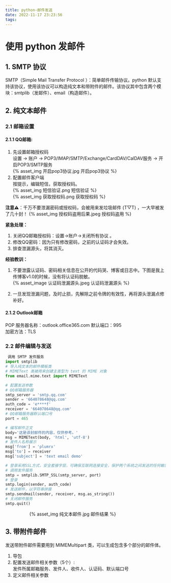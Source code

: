 ```yaml
---
title: python-邮件发送
date: 2022-11-17 23:23:56
tags:
---
```



# 使用 python 发邮件  

## 1. SMTP 协议  
SMTP（Simple Mail Transfer Protocol ）：简单邮件传输协议。python 默认支持该协议，使用该协议可以构造纯文本和带附件的邮件。该协议其中包含两个模块：smtplib（发邮件）、email（构造邮件）。

## 2. 纯文本邮件

### 2.1 邮箱设置  
#### 2.1.1 QQ邮箱:  
1. 先设置邮箱授权码  
设置 -> 账户 -> POP3/IMAP/SMTP/Exchange/CardDAV/CalDAV服务 -> 开启POP3/SMTP服务  
{% asset_img 开启pop3协议.jpg 开启pop3协议 %}   
2. 配置邮件客户端  
按提示，编辑短信，获取授权码。  
{% asset_img 短信验证.png 短信验证 %}   
{% asset_img 获取授权码.png 获取授权码 %}   



**注意⚠️**：千万不要泄漏密码或授权码，会被用来发垃圾邮件 (T▽T) ，一大早被发了几十封！ 
{% asset_img 授权码盗用后果.jpeg 授权码盗用 %} 

**紧急处理：**  
1. 关闭QQ邮箱授权码：设置->账户->关闭所有协议 。 
2. 修改QQ密码：因为只有修改密码，之前的认证码才会失效。
3. 排查泄漏源头，将其消灭。

**经验教训：**  
1. 不要泄露认证码、密码相关信息在公开的代码哭、博客或日志中。下图是我上传博客v1.0的时候，没有将认证码脱敏。  
{% asset_image 认证码泄漏源头.jpeg 认证码泄漏源头 %}

2. 一旦发现泄漏问题，及时止损，先解除之前令牌的有效性，再将源头泄漏点修补好。



#### 2.1.2 Outlook邮箱  
POP 服务器名称：outlook.office365.com
默认端口：995  
加密方法：TLS


### 2.2 邮件编辑与发送  

``` py
 调用 SMTP 发件服务
import smtplib
# 导入纯文本的邮件模板类
# MIMEText 类被用来创建主类型为 text 的 MIME 对象
from email.mime.text import MIMEText

# 配置发送参数
# QQ邮箱服务器
smtp_server = 'smtp.qq.com'
sender = '664078648@qq.com'
auth_code = 'e****f'
receiver = '664078648@qq.com'
# QQ邮箱服务器默认端口号
port = 465

# 编写邮件正文
body='这是该封邮件的内容，仅供参考。'
msg = MIMEText(body, 'html', 'utf-8')
# 发件人名称展示
msg['from'] = 'plumrx'
msg['to'] = receiver
msg['subject'] = 'text email demo'

# 登录采用SSL方式，安全套接字层，可确保互联网连接安全，保护两个系统之间发送的任何敏感数据，防止犯罪分子读取和修改任何传输信息。
# 调用发件服务
smtp = smtplib.SMTP_SSL(smtp_server, port)
# 登录
smtp.login(sender, auth_code)
# 发送邮件，以字符串拼接
smtp.sendmail(sender, receiver, msg.as_string())
# 关闭邮件服务
smtp.quit()
```  

  
<div style="width:70%;margin:auto">{% asset_img 纯文本邮件.jpg 邮件结果 %} </div>






## 3. 带附件邮件  
发送带附件邮件需要用到 MIMEMultipart 类，可以生成包含多个部分的邮件体。
1. 导包
2. 配置发送邮件相关参数（5个）:  
发件所属邮箱服务、发件人、收件人、认证码、默认端口号
3. 定义邮件相关参数